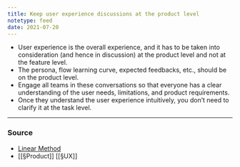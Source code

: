 ```yaml
---
title: Keep user experience discussions at the product level
notetype: feed
date: 2021-07-20
---
```


- User experience is the overall experience, and it has to be taken into consideration (and hence in discussion) at the product level and not at the feature level. 
- The persona, flow learning curve, expected feedbacks, etc., should be on the product level. 
- Engage all teams in these conversations so that everyone has a clear understanding of the user needs, limitations, and product requirements. 
- Once they understand the user experience intuitively, you don’t need to clarify it at the task level.

---

### Source
- [Linear Method](https://linear.app/method)
- [[§Product]] [[§UX]]